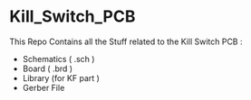 # Kill_Switch_PCB

This Repo Contains all the Stuff related to the Kill Switch PCB : 

- Schematics ( .sch ) 
- Board ( .brd ) 
- Library (for KF part ) 
- Gerber File 

